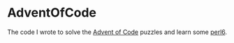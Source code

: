 # AdventOfCode
The code I wrote to solve the [Advent of Code](http://adventofcode.com) puzzles and learn some [perl6](https://perl6.org).
